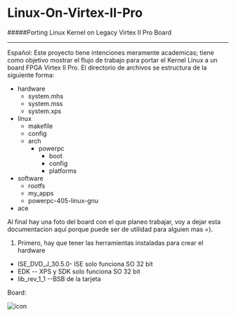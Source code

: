 Linux-On-Virtex-II-Pro
======================

#####Porting Linux Kernel on Legacy Virtex II Pro Board

*******************************************************

Español: Este proyecto tiene intenciones meramente academicas; tiene como objetivo mostrar el flujo de trabajo para portar el Kernel Linux a un board FPGA Virtex II Pro. El directorio de archivos se estructura de la siguiente forma: 

* hardware
  * system.mhs
  * system.mss
  * system.xps
* linux
  * makefile
  * config
  * arch
    * powerpc
      * boot
      * config
      * platforms
* software
  * rootfs
  * my_apps
  * powerpc-405-linux-gnu
* ace 

Al final hay una foto del board con el que planeo trabajar, voy a dejar esta documentacion aqui porque puede ser de utilidad para alguien mas =).
1) Primero, hay que tener las herramientas instaladas para crear el hardware 
* ISE_DVD_J_30.5.0- ISE solo funciona SO 32 bit
* EDK            -- XPS y SDK solo funciona SO 32 bit
* lib_rev_1_1    --BSB de la tarjeta 



Board: 
  
  
![icon](http://rawski.zpt.tele.pw.edu.pl/pl/files/XUPV2P.gif)
